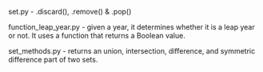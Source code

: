 set.py - .discard(), .remove() & .pop()

function_leap_year.py - given a year, it determines whether it is a leap year or not. It uses a function that returns a Boolean value.

set_methods.py - returns an union, intersection, difference, and symmetric difference part of two sets.